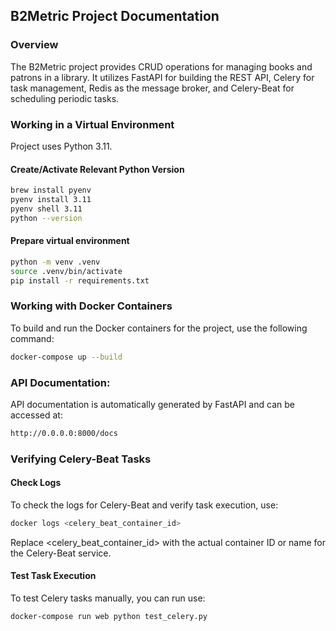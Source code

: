 
## B2Metric Project Documentation

### Overview
The B2Metric project provides CRUD operations for managing books and patrons in a library. It utilizes FastAPI for building the REST API, Celery for task management, Redis as the message broker, and Celery-Beat for scheduling periodic tasks.

### Working in a Virtual Environment

Project uses Python 3.11.

#### Create/Activate Relevant Python Version
```bash
brew install pyenv
pyenv install 3.11
pyenv shell 3.11
python --version
```

#### Prepare virtual environment

```bash
python -m venv .venv
source .venv/bin/activate
pip install -r requirements.txt
```

### Working with Docker Containers
To build and run the Docker containers for the project, use the following command:
```bash
docker-compose up --build
```

### API Documentation:
API documentation is automatically generated by FastAPI and can be accessed at:
```bash
http://0.0.0.0:8000/docs
```

### Verifying Celery-Beat Tasks
#### Check Logs
To check the logs for Celery-Beat and verify task execution, use:
```bash
docker logs <celery_beat_container_id>
```
Replace <celery_beat_container_id> with the actual container ID or name for the Celery-Beat service.

#### Test Task Execution
To test Celery tasks manually, you can run use:


```bash
docker-compose run web python test_celery.py
```